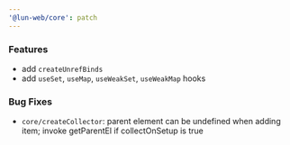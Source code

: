 ```yaml
---
'@lun-web/core': patch
---
```


### Features

- add `createUnrefBinds`
- add `useSet`, `useMap`, `useWeakSet`, `useWeakMap` hooks

### Bug Fixes

- `core/createCollector`: parent element can be undefined when adding item; invoke getParentEl if collectOnSetup is true